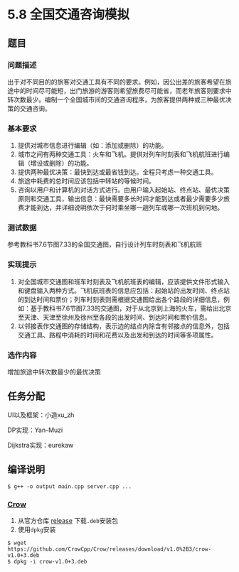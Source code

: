 # 5.8 全国交通咨询模拟
## 题目
### 问题描述
出于对不同目的的旅客对交通工具有不同的要求。例如，因公出差的旅客希望在旅途中的时间尽可能短，出门旅游的游客则希望旅费尽可能省，而老年旅客则要求中转次数最少。编制一个全国城市间的交通咨询程序，为旅客提供两种或三种最优决策的交通咨询。

### 基本要求
1. 提供对城市信息进行编辑（如：添加或删除）的功能。
2. 城市之间有两种交通工具：火车和飞机。提供对列车时刻表和飞机航班进行编辑（增设或删除）的功能。
3. 提供两种最优决策：最快到达或最省钱到达。全程只考虑一种交通工具。
4. 旅途中耗费的总时间应该包括中转站的等候时间。
5. 咨询以用户和计算机的对话方式进行。由用户输入起始站、终点站、最优决策原则和交通工具，输出信息：最快需要多长时间才能到达或者最少需要多少旅费才能到达，并详细说明依次于何时乘坐哪一趟列车或哪一次班机到何地。

### 测试数据
参考教科书7.6节图7.33的全国交通图，自行设计列车时刻表和飞机航班

### 实现提示
1. 对全国城市交通图和班车时刻表及飞机航班表的编辑，应该提供文件形式输入和键盘输入两种方式。飞机航班表的信息应包括：起始站的出发时间、终点站的到达时间和票价；列车时刻表则需根据交通图给出各个路段的详细信息，例如：基于教科书7.6节图7.33的交通图，对于从北京到上海的火车，需给出北京至天津、天津至徐州及徐州至各段的出发时间、到达时间和票价信息。
2. 以邻接表作交通图的存储结构，表示边的结点内除含有邻接点的信息外，包括交通工具、路程中消耗的时间和花费以及出发和到达的时间等多项属性。

### 选作内容
增加旅途中转次数最少的最优决策

## 任务分配
UI以及框架：小造xu_zh

DP实现：Yan-Muzi

Dijkstra实现：eurekaw

## 编译说明
```
$ g++ -o output main.cpp server.cpp ...
```
### [Crow](https://github.com/CrowCpp/Crow)
1. 从官方仓库 [release](https://github.com/CrowCpp/Crow/releases) 下载`.deb`安装包
2. 使用`dpkg`安装
```
$ wget https://github.com/CrowCpp/Crow/releases/download/v1.0%2B3/crow-v1.0+3.deb
$ dpkg -i crow-v1.0+3.deb
```
